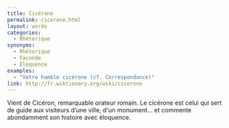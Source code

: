 ```yaml
---
title: Cicérone
permalink: cicerone.html
layout: words
categories:
  - Rhétorique
synonyms:
  - Rhétorique
  - Faconde
  - Éloquence
examples:
  - "Votre humble cicérone (cf. Correspondance)"
link: http://fr.wiktionary.org/wiki/cicerone
---
```


Vient de Cicéron, remarquable orateur romain. Le cicérone est celui qui sert de guide aux visiteurs d’une ville, d'un monument... et commente abondamment son histoire avec éloquence.

